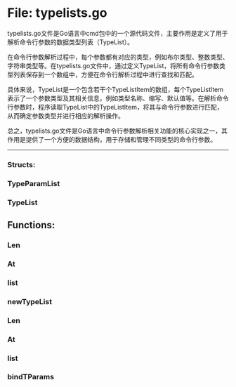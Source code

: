 # File: typelists.go

typelists.go文件是Go语言中cmd包中的一个源代码文件，主要作用是定义了用于解析命令行参数的数据类型列表（TypeList）。

在命令行参数解析过程中，每个参数都有对应的类型，例如布尔类型、整数类型、字符串类型等。在typelists.go文件中，通过定义TypeList，将所有命令行参数类型列表保存到一个数组中，方便在命令行解析过程中进行查找和匹配。

具体来说，TypeList是一个包含若干个TypeListItem的数组，每个TypeListItem表示了一个参数类型及其相关信息，例如类型名称、缩写、默认值等。在解析命令行参数时，程序读取TypeList中的TypeListItem，将其与命令行参数进行匹配，从而确定参数类型并进行相应的解析操作。

总之，typelists.go文件是Go语言中命令行参数解析相关功能的核心实现之一，其作用是提供了一个方便的数据结构，用于存储和管理不同类型的命令行参数。




---

### Structs:

### TypeParamList





### TypeList





## Functions:

### Len





### At





### list





### newTypeList





### Len





### At





### list





### bindTParams





